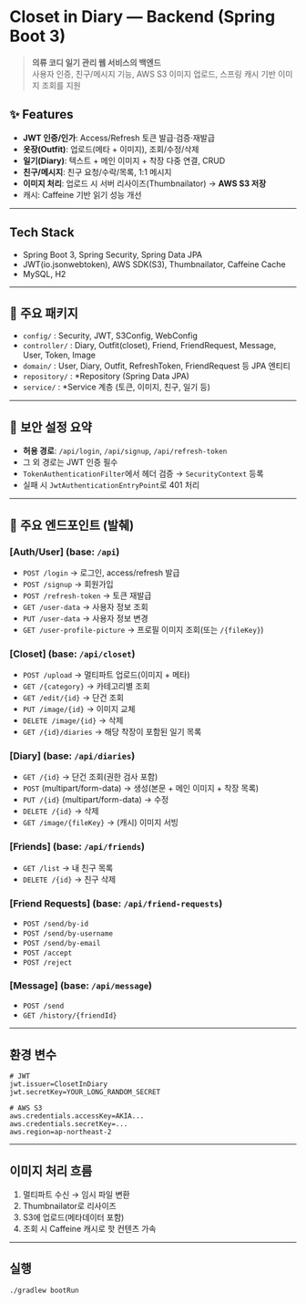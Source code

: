 
# Closet in Diary — Backend (Spring Boot 3)

> **의류 코디 일기 관리 웹 서비스의 백엔드**  
> 사용자 인증, 친구/메시지 기능, AWS S3 이미지 업로드, 스프링 캐시 기반 이미지 조회를 지원
> 
## ✨ Features
- **JWT 인증/인가**: Access/Refresh 토큰 발급·검증·재발급
- **옷장(Outfit)**: 업로드(메타 + 이미지), 조회/수정/삭제
- **일기(Diary)**: 텍스트 + 메인 이미지 + 착장 다중 연결, CRUD
- **친구/메시지**: 친구 요청/수락/목록, 1:1 메시지
- **이미지 처리**: 업로드 시 서버 리사이즈(Thumbnailator) → **AWS S3 저장**
- 캐시: Caffeine 기반 읽기 성능 개선

---

## Tech Stack
- Spring Boot 3, Spring Security, Spring Data JPA
- JWT(io.jsonwebtoken), AWS SDK(S3), Thumbnailator, Caffeine Cache
- MySQL, H2

---

## 📂 주요 패키지
- `config/` : Security, JWT, S3Config, WebConfig
- `controller/` : Diary, Outfit(closet), Friend, FriendRequest, Message, User, Token, Image
- `domain/` : User, Diary, Outfit, RefreshToken, FriendRequest 등 JPA 엔티티
- `repository/` : *Repository (Spring Data JPA)
- `service/` : *Service 계층 (토큰, 이미지, 친구, 일기 등)

---

## 🔐 보안 설정 요약
- **허용 경로**: `/api/login`, `/api/signup`, `/api/refresh-token`
- 그 외 경로는 JWT 인증 필수
- `TokenAuthenticationFilter`에서 헤더 검증 → `SecurityContext` 등록
- 실패 시 `JwtAuthenticationEntryPoint`로 401 처리

---

## 🔑 주요 엔드포인트 (발췌)

### [Auth/User] (base: `/api`)
- `POST /login` → 로그인, access/refresh 발급
- `POST /signup` → 회원가입
- `POST /refresh-token` → 토큰 재발급
- `GET /user-data` → 사용자 정보 조회
- `PUT /user-data` → 사용자 정보 변경
- `GET /user-profile-picture` → 프로필 이미지 조회(또는 `/{fileKey}`)

### [Closet] (base: `/api/closet`)
- `POST /upload` → 멀티파트 업로드(이미지 + 메타)
- `GET /{category}` → 카테고리별 조회
- `GET /edit/{id}` → 단건 조회
- `PUT /image/{id}` → 이미지 교체
- `DELETE /image/{id}` → 삭제
- `GET /{id}/diaries` → 해당 착장이 포함된 일기 목록

### [Diary] (base: `/api/diaries`)
- `GET /{id}` → 단건 조회(권한 검사 포함)
- `POST` (multipart/form-data) → 생성(본문 + 메인 이미지 + 착장 목록)
- `PUT /{id}` (multipart/form-data) → 수정
- `DELETE /{id}` → 삭제
- `GET /image/{fileKey}` → (캐시) 이미지 서빙

### [Friends] (base: `/api/friends`)
- `GET /list` → 내 친구 목록
- `DELETE /{id}` → 친구 삭제

### [Friend Requests] (base: `/api/friend-requests`)
- `POST /send/by-id`
- `POST /send/by-username`
- `POST /send/by-email`
- `POST /accept`
- `POST /reject`

### [Message] (base: `/api/message`)
- `POST /send`
- `GET /history/{friendId}`

---

## 환경 변수
```properties
# JWT
jwt.issuer=ClosetInDiary
jwt.secretKey=YOUR_LONG_RANDOM_SECRET

# AWS S3
aws.credentials.accessKey=AKIA...
aws.credentials.secretKey=...
aws.region=ap-northeast-2
```

---

## 이미지 처리 흐름
1. 멀티파트 수신 → 임시 파일 변환
2. Thumbnailator로 리사이즈
3. S3에 업로드(메타데이터 포함)
4. 조회 시 Caffeine 캐시로 핫 컨텐츠 가속

---

## 실행
```bash
./gradlew bootRun
```
